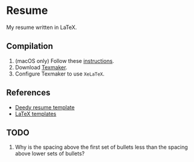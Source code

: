 # Resume
My resume written in LaTeX.

## Compilation
1. (macOS only) Follow these [instructions](https://ryan-holben.github.io/tex/latex/installation/macos/2016/08/21/installing-tex-on-mac/).
1. Download [Texmaker](https://www.xm1math.net/texmaker/).
1. Configure Texmaker to use `XeLaTeX`.

## References
- [Deedy resume template](http://www.latextemplates.com/template/deedy-resume-cv)
- [LaTeX templates](http://www.latextemplates.com/)

## TODO
1. Why is the spacing above the first set of bullets less than the spacing above lower sets of bullets?
